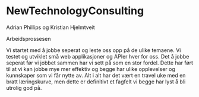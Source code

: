 # NewTechnologyConsulting
Adrian Phillips og Kristian Hjelmtveit

Arbeidsprossesen

Vi startet med å jobbe seperat og leste oss opp på de ulike temaene. Vi testet og utviklet små web applikasjoner og APIer hver for oss. 
Det å jobbe seperat før vi jobbet sammen har vi sett på som en stor fordel. 
Dette har ført til at vi kan jobbe mye mer effektiv og begge har ulike opplevelser og kunnskaper som vi får nytte av.
Alt i alt har det vært en travel uke med en bratt læringskurve, men dette er definitivt et fagfelt vi begge har lyst å bli utrolig god på.
